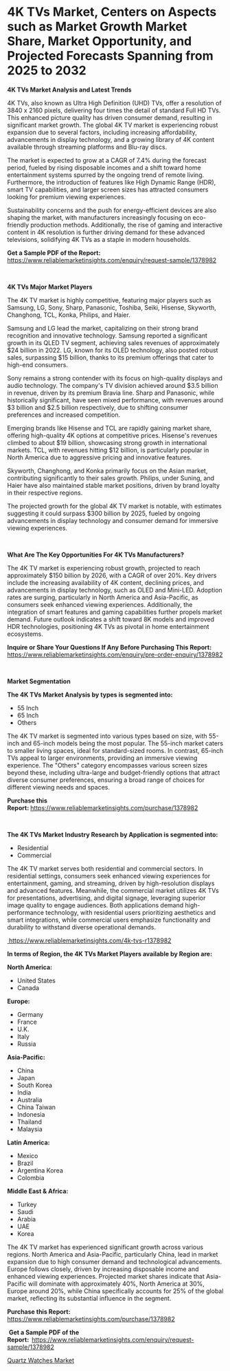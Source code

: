 <p><h1>4K TVs Market, Centers on Aspects such as Market Growth Market Share, Market Opportunity, and Projected Forecasts Spanning from 2025 to 2032</h1></p><p><strong>4K TVs Market Analysis and Latest Trends</strong></p>
<p><p>4K TVs, also known as Ultra High Definition (UHD) TVs, offer a resolution of 3840 x 2160 pixels, delivering four times the detail of standard Full HD TVs. This enhanced picture quality has driven consumer demand, resulting in significant market growth. The global 4K TV market is experiencing robust expansion due to several factors, including increasing affordability, advancements in display technology, and a growing library of 4K content available through streaming platforms and Blu-ray discs.</p><p>The market is expected to grow at a CAGR of 7.4% during the forecast period, fueled by rising disposable incomes and a shift toward home entertainment systems spurred by the ongoing trend of remote living. Furthermore, the introduction of features like High Dynamic Range (HDR), smart TV capabilities, and larger screen sizes has attracted consumers looking for premium viewing experiences.</p><p>Sustainability concerns and the push for energy-efficient devices are also shaping the market, with manufacturers increasingly focusing on eco-friendly production methods. Additionally, the rise of gaming and interactive content in 4K resolution is further driving demand for these advanced televisions, solidifying 4K TVs as a staple in modern households.</p></p>
<p><strong>Get a Sample PDF of the Report:&nbsp;</strong> <a href="https://www.reliablemarketinsights.com/enquiry/request-sample/1378982?utm_campaign=2269&utm_medium=2&utm_source=Github&utm_content=ia&utm_term=05022025&utm_id=4k-tvs">https://www.reliablemarketinsights.com/enquiry/request-sample/1378982</a></p>
<p>&nbsp;</p>
<p><strong>4K TVs Major Market Players</strong></p>
<p><p>The 4K TV market is highly competitive, featuring major players such as Samsung, LG, Sony, Sharp, Panasonic, Toshiba, Seiki, Hisense, Skyworth, Changhong, TCL, Konka, Philips, and Haier. </p><p>Samsung and LG lead the market, capitalizing on their strong brand recognition and innovative technology. Samsung reported a significant growth in its QLED TV segment, achieving sales revenues of approximately $24 billion in 2022. LG, known for its OLED technology, also posted robust sales, surpassing $15 billion, thanks to its premium offerings that cater to high-end consumers.</p><p>Sony remains a strong contender with its focus on high-quality displays and audio technology. The company's TV division achieved around $3.5 billion in revenue, driven by its premium Bravia line. Sharp and Panasonic, while historically significant, have seen mixed performance, with revenues around $3 billion and $2.5 billion respectively, due to shifting consumer preferences and increased competition.</p><p>Emerging brands like Hisense and TCL are rapidly gaining market share, offering high-quality 4K options at competitive prices. Hisense's revenues climbed to about $19 billion, showcasing strong growth in international markets. TCL, with revenues hitting $12 billion, is particularly popular in North America due to aggressive pricing and innovative features.</p><p>Skyworth, Changhong, and Konka primarily focus on the Asian market, contributing significantly to their sales growth. Philips, under Suning, and Haier have also maintained stable market positions, driven by brand loyalty in their respective regions.</p><p>The projected growth for the global 4K TV market is notable, with estimates suggesting it could surpass $300 billion by 2025, fueled by ongoing advancements in display technology and consumer demand for immersive viewing experiences.</p></p>
<p>&nbsp;</p>
<p><strong>What Are The Key Opportunities For 4K TVs Manufacturers?</strong></p>
<p><p>The 4K TV market is experiencing robust growth, projected to reach approximately $150 billion by 2026, with a CAGR of over 20%. Key drivers include the increasing availability of 4K content, declining prices, and advancements in display technology, such as OLED and Mini-LED. Adoption rates are surging, particularly in North America and Asia-Pacific, as consumers seek enhanced viewing experiences. Additionally, the integration of smart features and gaming capabilities further propels market demand. Future outlook indicates a shift toward 8K models and improved HDR technologies, positioning 4K TVs as pivotal in home entertainment ecosystems.</p></p>
<p><strong>Inquire or Share Your Questions If Any Before Purchasing This Report:</strong> <a href="https://www.reliablemarketinsights.com/enquiry/pre-order-enquiry/1378982?utm_campaign=2269&utm_medium=2&utm_source=Github&utm_content=ia&utm_term=05022025&utm_id=4k-tvs">https://www.reliablemarketinsights.com/enquiry/pre-order-enquiry/1378982</a></p>
<p>&nbsp;</p>
<p><strong>Market Segmentation</strong></p>
<p><strong>The 4K TVs Market Analysis by types is segmented into:</strong></p>
<p><ul><li>55 Inch</li><li>65 Inch</li><li>Others</li></ul></p>
<p><p>The 4K TV market is segmented into various types based on size, with 55-inch and 65-inch models being the most popular. The 55-inch market caters to smaller living spaces, ideal for standard-sized rooms. In contrast, 65-inch TVs appeal to larger environments, providing an immersive viewing experience. The "Others" category encompasses various screen sizes beyond these, including ultra-large and budget-friendly options that attract diverse consumer preferences, ensuring a broad range of choices for different viewing needs and spaces.</p></p>
<p><strong>Purchase this Report:&nbsp;</strong><a href="https://www.reliablemarketinsights.com/purchase/1378982?utm_campaign=2269&utm_medium=2&utm_source=Github&utm_content=ia&utm_term=05022025&utm_id=4k-tvs">https://www.reliablemarketinsights.com/purchase/1378982</a></p>
<p>&nbsp;</p>
<p><strong>The 4K TVs Market Industry Research by Application is segmented into:</strong></p>
<p><ul><li>Residential</li><li>Commercial</li></ul></p>
<p><p>The 4K TV market serves both residential and commercial sectors. In residential settings, consumers seek enhanced viewing experiences for entertainment, gaming, and streaming, driven by high-resolution displays and advanced features. Meanwhile, the commercial market utilizes 4K TVs for presentations, advertising, and digital signage, leveraging superior image quality to engage audiences. Both applications demand high-performance technology, with residential users prioritizing aesthetics and smart integrations, while commercial users emphasize functionality and durability to withstand diverse operational demands.</p></p>
<p><a href="https://www.reliablemarketinsights.com/4k-tvs-r1378982?utm_campaign=2269&utm_medium=2&utm_source=Github&utm_content=ia&utm_term=05022025&utm_id=4k-tvs">&nbsp;https://www.reliablemarketinsights.com/4k-tvs-r1378982</a></p>
<p><strong>In terms of Region, the 4K TVs Market Players available by Region are:</strong></p>
<p>
    <p> <strong> North America: </strong>
        <ul>
            <li>United States</li>
            <li>Canada</li>
        </ul>
        </p> 
    <p> <strong> Europe: </strong>
        <ul>
            <li>Germany</li>
            <li>France</li>
            <li>U.K.</li>
            <li>Italy</li>
            <li>Russia</li>
        </ul>
        </p> 
    <p> <strong> Asia-Pacific: </strong>
        <ul>
            <li>China</li>
            <li>Japan</li>
            <li>South Korea</li>
            <li>India</li>
            <li>Australia</li>
            <li>China Taiwan</li>
            <li>Indonesia</li>
            <li>Thailand</li>
            <li>Malaysia</li>
        </ul>
        </p> 
    <p> <strong> Latin America: </strong>
        <ul>
            <li>Mexico</li>
            <li>Brazil</li>
            <li>Argentina Korea</li>
            <li>Colombia</li>
        </ul>
        </p> 
    <p> <strong> Middle East & Africa: </strong>
        <ul>
            <li>Turkey</li>
            <li>Saudi</li>
            <li>Arabia</li>
            <li>UAE</li>
            <li>Korea</li>
        </ul>
    </p>
    </p>
<p><p>The 4K TV market has experienced significant growth across various regions. North America and Asia-Pacific, particularly China, lead in market expansion due to high consumer demand and technological advancements. Europe follows closely, driven by increasing disposable income and enhanced viewing experiences. Projected market shares indicate that Asia-Pacific will dominate with approximately 40%, North America at 30%, Europe around 20%, while China specifically accounts for 25% of the global market, reflecting its substantial influence in the segment.</p></p>
<p><strong>Purchase this Report: </strong><a href="https://www.reliablemarketinsights.com/purchase/1378982?utm_campaign=2269&utm_medium=2&utm_source=Github&utm_content=ia&utm_term=05022025&utm_id=4k-tvs">https://www.reliablemarketinsights.com/purchase/1378982</a></p>
<p>&nbsp;<strong>Get a Sample PDF of the Report:&nbsp;&nbsp;</strong><a href="https://www.reliablemarketinsights.com/enquiry/request-sample/1378982?utm_campaign=2269&utm_medium=2&utm_source=Github&utm_content=ia&utm_term=05022025&utm_id=4k-tvs">https://www.reliablemarketinsights.com/enquiry/request-sample/1378982</a></p>
<p><strong></strong></p>
<p><p><a href="https://github.com/shondapmbau/Market-Research-Report-List-1/blob/main/quartz-watches-market.md?utm_campaign=2269&utm_medium=2&utm_source=Github&utm_content=ia&utm_term=05022025&utm_id=4k-tvs">Quartz Watches Market</a></p></p>